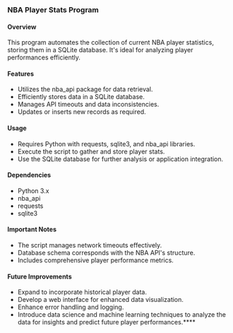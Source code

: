 ### NBA Player Stats Program

#### Overview
This program automates the collection of current NBA player statistics, storing them in a SQLite database. It's ideal for analyzing player performances efficiently.

#### Features
- Utilizes the nba_api package for data retrieval.
- Efficiently stores data in a SQLite database.
- Manages API timeouts and data inconsistencies.
- Updates or inserts new records as required.

#### Usage
- Requires Python with requests, sqlite3, and nba_api libraries.
- Execute the script to gather and store player stats.
- Use the SQLite database for further analysis or application integration.

#### Dependencies
- Python 3.x
- nba_api
- requests
- sqlite3

#### Important Notes
- The script manages network timeouts effectively.
- Database schema corresponds with the NBA API's structure.
- Includes comprehensive player performance metrics.

#### Future Improvements
- Expand to incorporate historical player data.
- Develop a web interface for enhanced data visualization.
- Enhance error handling and logging.
- Introduce data science and machine learning techniques to analyze the data for insights and predict future player performances.****
